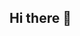 ## Hi there 👋

<!--
**Lucas-MATorres/Lucas-MATorres** is a ✨ _special_ ✨ repository because its `README.md` (this file) appears on your GitHub profile.

Here are some ideas to get you started:

- 🔭 I’m currently working on Informatic Engenering
- 🌱 I’m currently learning Informatic Engenering
- 👯 I’m looking to collaborate on some projects
- 🤔 I’m looking for help with Javascript Language
